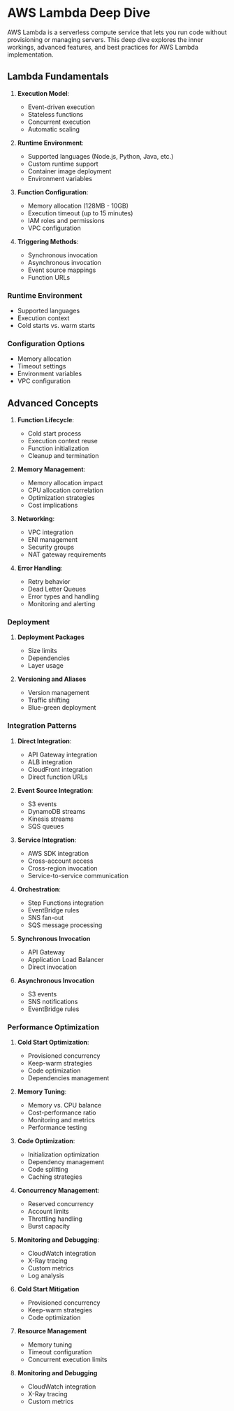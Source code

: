 # AWS Lambda Deep Dive

AWS Lambda is a serverless compute service that lets you run code without provisioning or managing servers. This deep dive explores the inner workings, advanced features, and best practices for AWS Lambda implementation.

## Lambda Fundamentals

1. **Execution Model**:
   - Event-driven execution
   - Stateless functions
   - Concurrent execution
   - Automatic scaling

2. **Runtime Environment**:
   - Supported languages (Node.js, Python, Java, etc.)
   - Custom runtime support
   - Container image deployment
   - Environment variables

3. **Function Configuration**:
   - Memory allocation (128MB - 10GB)
   - Execution timeout (up to 15 minutes)
   - IAM roles and permissions
   - VPC configuration

4. **Triggering Methods**:
   - Synchronous invocation
   - Asynchronous invocation
   - Event source mappings
   - Function URLs

### Runtime Environment
- Supported languages
- Execution context
- Cold starts vs. warm starts

### Configuration Options
- Memory allocation
- Timeout settings
- Environment variables
- VPC configuration

## Advanced Concepts

1. **Function Lifecycle**:
   - Cold start process
   - Execution context reuse
   - Function initialization
   - Cleanup and termination

2. **Memory Management**:
   - Memory allocation impact
   - CPU allocation correlation
   - Optimization strategies
   - Cost implications

3. **Networking**:
   - VPC integration
   - ENI management
   - Security groups
   - NAT gateway requirements

4. **Error Handling**:
   - Retry behavior
   - Dead Letter Queues
   - Error types and handling
   - Monitoring and alerting

### Deployment
1. **Deployment Packages**
   - Size limits
   - Dependencies
   - Layer usage

2. **Versioning and Aliases**
   - Version management
   - Traffic shifting
   - Blue-green deployment

### Integration Patterns

1. **Direct Integration**:
   - API Gateway integration
   - ALB integration
   - CloudFront integration
   - Direct function URLs

2. **Event Source Integration**:
   - S3 events
   - DynamoDB streams
   - Kinesis streams
   - SQS queues

3. **Service Integration**:
   - AWS SDK integration
   - Cross-account access
   - Cross-region invocation
   - Service-to-service communication

4. **Orchestration**:
   - Step Functions integration
   - EventBridge rules
   - SNS fan-out
   - SQS message processing

1. **Synchronous Invocation**
   - API Gateway
   - Application Load Balancer
   - Direct invocation

2. **Asynchronous Invocation**
   - S3 events
   - SNS notifications
   - EventBridge rules

### Performance Optimization

1. **Cold Start Optimization**:
   - Provisioned concurrency
   - Keep-warm strategies
   - Code optimization
   - Dependencies management

2. **Memory Tuning**:
   - Memory vs. CPU balance
   - Cost-performance ratio
   - Monitoring and metrics
   - Performance testing

3. **Code Optimization**:
   - Initialization optimization
   - Dependency management
   - Code splitting
   - Caching strategies

4. **Concurrency Management**:
   - Reserved concurrency
   - Account limits
   - Throttling handling
   - Burst capacity

5. **Monitoring and Debugging**:
   - CloudWatch integration
   - X-Ray tracing
   - Custom metrics
   - Log analysis

1. **Cold Start Mitigation**
   - Provisioned concurrency
   - Keep-warm strategies
   - Code optimization

2. **Resource Management**
   - Memory tuning
   - Timeout configuration
   - Concurrent execution limits

3. **Monitoring and Debugging**
   - CloudWatch integration
   - X-Ray tracing
   - Custom metrics